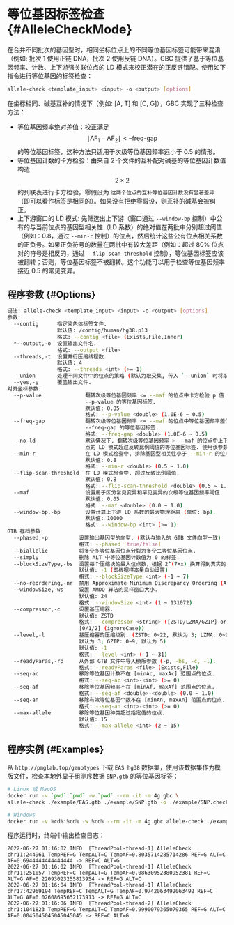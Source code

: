 # 等位基因标签检查 {#AlleleCheckMode}

在合并不同批次的基因型时，相同坐标位点上的不同等位基因标签可能带来混淆（例如: 批次 1 使用正链 DNA，批次 2 使用反链 DNA）。GBC 提供了基于等位基因频率、计数、上下游强关联位点的 LD 模式来校正潜在的正反链错配。使用如下指令进行等位基因的标签检查：

```bash
allele-check <template_input> <input> -o <output> [options]
```

在坐标相同、碱基互补的情况下（例如: [A, T] 和 [C, G]），GBC 实现了三种检查方法：

- 等位基因频率绝对差值：校正满足 $$\mid \text{AF}_1-\text{AF}_2\mid<\text{--freq-gap}$$ 的等位基因标签，这种方法只适用于次级等位基因频率远小于 0.5 的情形。
- 等位基因计数的卡方检验：由来自 2 个文件的互补配对碱基的等位基因计数值构造 $$2\times2$$ 的列联表进行卡方检验，零假设为 `这两个位点的互补等位基因计数没有显著差异` （即可以看作标签是相同的）。如果没有拒绝零假设，则互补的碱基会被纠正。
- 上下游窗口的 LD 模式: 先筛选出上下游（窗口通过 `--window-bp` 控制）中公有的与当前位点的基因型相关性（LD 系数）的绝对值在两批中分别超过阈值（例如：0.8，通过 `--min-r` 控制）的位点，然后统计这些公有位点相关系数的正负号。如果正负符号的数量在两批中有较大差距（例如：超过 80% 位点对的符号是相反的，通过 `--flip-scan-threshold` 控制），等位基因标签应该被翻转；否则，等位基因标签不被翻转。这个功能可以用于检查等位基因频率接近 0.5 的常见变异。

## 程序参数 {#Options}

```bash
语法: allele-check <template_input> <input> -o <output> [options]
参数:
  --contig      指定染色体标签文件.
                默认值: /contig/human/hg38.p13
                格式: --contig <file> (Exists,File,Inner)
  *--output,-o  设置输出文件名.
                格式: --output <file>
  --threads,-t  设置并行压缩线程数.
                默认值: 4
                格式: --threads <int> (>= 1)
  --union       处理不同文件中的位点的策略 (默认为取交集, 传入 `--union` 时将取并集).
  --yes,-y      覆盖输出文件.
对齐坐标参数:
  --p-value              翻转次级等位基因频率 <= --maf 的位点中卡方检验 p 值 >=
                         --p-value 的等位基因标签.  
                         默认值: 0.05
                         格式: --p-value <double> (1.0E-6 ~ 0.5)
  --freq-gap             翻转次级等位基因频率 <= --maf 的位点中等位基因频率差值 <=
                         --freq-gap 的等位基因标签. 
                         格式: --freq-gap <double> (1.0E-6 ~ 0.5)
  --no-ld                默认情况下, 翻转次级等位基因频率 > --maf 的位点中上下游强关联位
                         点的 LD 模式超过反转比例阈值的等位基因标签. 使用该参数禁用该检查.
  --min-r                在 LD 模式检查中, 排除基因型相关性小于 --min-r 的位点.
                         默认值: 0.8
                         格式: --min-r <double> (0.5 ~ 1.0)
  --flip-scan-threshold  在 LD 模式检查中, 超过反转比例阈值.
                         默认值: 0.8
                         格式: --flip-scan-threshold <double> (0.5 ~ 1.0)
  --maf                  设置用于区分常见变异和罕见变异的次级等位基因频率阈值.
                         默认值: 0.05
                         格式: --maf <double> (0.0 ~ 1.0)
  --window-bp,-bp        设置计算上下游 LD 系数的最大物理距离 (单位: bp).
                         默认值: 10000
                         格式: --window-bp <int> (>= 1)
GTB 存档参数:
  --phased,-p          设置输出基因型的向型. (默认与输入的 GTB 文件向型一致)
                       格式: --phased [true/false]
  --biallelic          将多个多等位基因位点分裂为多个二等位基因位点.
  --simply             删除 ALT 中等位基因计数值为 0 的标签.
  --blockSizeType,-bs  设置每个压缩块的最大位点数，根据 2^(7+x) 换算得到真实的块大小值.
                       默认值: -1 (即根据样本量自动设置)
                       格式: --blockSizeType <int> (-1 ~ 7)
  --no-reordering,-nr  禁用 Approximate Minimum Discrepancy Ordering (AMDO) 算法.
  --windowSize,-ws     设置 AMDO 算法的采样窗口大小.
                       默认值: 24
                       格式: --windowSize <int> (1 ~ 131072)
  --compressor,-c      设置基压缩器.
                       默认值: ZSTD
                       格式: --compressor <string> ([ZSTD/LZMA/GZIP] or 
                       [0/1/2] (ignoreCase))
  --level,-l           基压缩器的压缩级别. (ZSTD: 0~22, 默认为 3; LZMA: 0~9, 
                       默认为 3; GZIP: 0~9, 默认为 5)
                       默认值: -1
                       格式: --level <int> (-1 ~ 31)
  --readyParas,-rp     从外部 GTB 文件中导入模版参数 (-p, -bs, -c, -l).
                       格式: --readyParas <file> (Exists,File)
  --seq-ac             移除等位基因计数不在 [minAc, maxAc] 范围点的位点.
                       格式: --seq-ac <int>-<int> (>= 0)
  --seq-af             移除等位基因频率不在 [minAf, maxAf] 范围点的位点.
                       格式: --seq-af <double>-<double> (0.0 ~ 1.0)
  --seq-an             移除有效等位基因个数不在 [minAn, maxAn] 范围点的位点.
                       格式: --seq-an <int>-<int> (>= 0)
  --max-allele         移除等位基因种类超过指定值的位点.
                       默认值: 15
                       格式: --max-allele <int> (2 ~ 15)
```

## 程序实例 {#Examples}

从 `http://pmglab.top/genotypes` 下载 `EAS hg38` 数据集，使用该数据集作为模版文件，检查本地外显子组测序数据 `SNP.gtb` 的等位基因标签：

```bash
# Linux 或 MacOS
docker run -v `pwd`:`pwd` -w `pwd` --rm -it -m 4g gbc \
allele-check ./example/EAS.gtb ./example/SNP.gtb -o ./example/SNP.checked.gtb --seq-af 0.000001-0.999999 -y

# Windows
docker run -v %cd%:%cd% -w %cd% --rm -it -m 4g gbc allele-check ./example/EAS.gtb ./example/SNP.gtb -o ./example/SNP.checked.gtb --seq-af 0.000001-0.999999 -y
```

程序运行时，终端中输出检查日志：

```shell
2022-06-27 01:16:02 INFO  [ThreadPool-thread-1] AlleleCheck chr11:244961 TempREF=G TempALT=C TempAF=0.8035714285714286 REF=G ALT=C AF=0.6944444444444444 -> REF=C ALT=G
2022-06-27 01:16:02 INFO  [ThreadPool-thread-1] AlleleCheck chr11:251057 TempREF=C TempALT=G TempAF=0.08630952380952381 REF=C ALT=G AF=0.22093023255813954 -> REF=G ALT=C
2022-06-27 01:16:04 INFO  [ThreadPool-thread-1] AlleleCheck chr17:42969194 TempREF=C TempALT=G TempAF=0.9742063492063492 REF=C ALT=G AF=0.02608695652173913 -> REF=G ALT=C
2022-06-27 01:16:06 INFO  [ThreadPool-thread-2] AlleleCheck chr1:1041823 TempREF=G TempALT=C TempAF=0.9990079365079365 REF=G ALT=C AF=0.0045045045045045045 -> REF=C ALT=G
```

